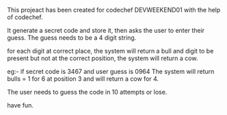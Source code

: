 This projeact has been created for codechef DEVWEEKEND01 with the help of codechef.

It generate a secret code and store it, then asks the user to enter their guess. The guess needs to be a 4 digit string.

for each digit at correct place, the system will return a bull and digit to be present but not at the correct position, the system will return a cow.

eg:- if secret code is 3467 and user guess is 0964 The system will return bulls = 1 for 6 at position 3 and will return a cow for 4.

The user needs to guess the code in 10 attempts or lose.

have fun.
